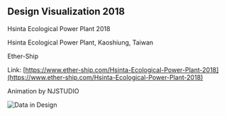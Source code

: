 ## Design Visualization 2018

Hsinta Ecological Power Plant 2018

Hsinta Ecological Power Plant, Kaoshiung, Taiwan

Ether-Ship

Link: [https://www.ether-ship.com/Hsinta-Ecological-Power-Plant-2018](https://www.ether-ship.com/Hsinta-Ecological-Power-Plant-2018)

Animation by NJSTUDIO

![Data in Design](https://namjulee.github.io/njs-lab-public/project/2018-hsinta-viz/2018-hsinta-viz.jpg)